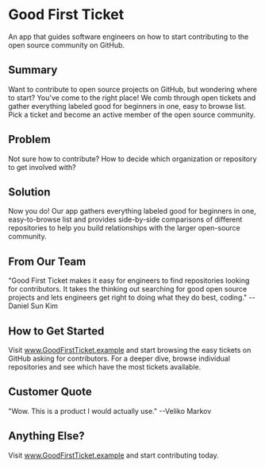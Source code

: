 # Good First Ticket #
  An app that guides software engineers on how to start contributing to the open source community on GitHub.

## Summary ##
  Want to contribute to open source projects on GitHub, but wondering where to start? You've come to the right place! We comb through open tickets and gather everything labeled good for beginners in one, easy to browse list. Pick a ticket and become an active member of the open source community.

## Problem ##
  Not sure how to contribute? How to decide which organization or repository to get involved with?

## Solution ##
  Now you do! Our app gathers everything labeled good for beginners in one, easy-to-browse list and provides side-by-side comparisons of different repositories to help you build relationships with the larger open-source community.

## From Our Team ##
  "Good First Ticket makes it easy for engineers to find repositories looking for contributors. It takes the thinking out searching for good open source projects and lets engineers get right to doing what they do best, coding."
  --Daniel Sun Kim

## How to Get Started ##
  Visit www.GoodFirstTicket.example and start browsing the easy tickets on GitHub asking for contributors. For a deeper dive, browse individual repositories and see which have the most tickets available.

## Customer Quote ##
  "Wow. This is a product I would actually use."
   --Veliko Markov

## Anything Else? ##
  Visit www.GoodFirstTicket.example and start contributing today.